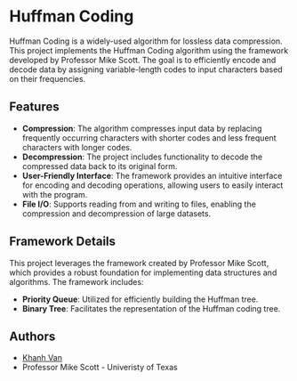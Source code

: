 
# Huffman Coding
Huffman Coding is a widely-used algorithm for lossless data compression. This project implements the Huffman Coding algorithm using the framework developed by Professor Mike Scott. The goal is to efficiently encode and decode data by assigning variable-length codes to input characters based on their frequencies.


## Features

- **Compression**: The algorithm compresses input data by replacing frequently occurring characters with shorter codes and less frequent characters with longer codes.
- **Decompression**: The project includes functionality to decode the compressed data back to its original form.
- **User-Friendly Interface**: The framework provides an intuitive interface for encoding and decoding operations, allowing users to easily interact with the program.
- **File I/O**: Supports reading from and writing to files, enabling the compression and decompression of large datasets.


## Framework Details
This project leverages the framework created by Professor Mike Scott, which provides a robust foundation for implementing data structures and algorithms. The framework includes:
- **Priority Queue**: Utilized for efficiently building the Huffman tree.
- **Binary Tree**: Facilitates the representation of the Huffman coding tree.
## Authors

- [Khanh Van](https://www.github.com/kvan278)
- Professor Mike Scott - Univeristy of Texas

